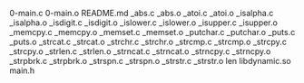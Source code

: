0-main.c
0-main.o
README.md
_abs.c
_abs.o
_atoi.c
_atoi.o
_isalpha.c
_isalpha.o
_isdigit.c
_isdigit.o
_islower.c
_islower.o
_isupper.c
_isupper.o
_memcpy.c
_memcpy.o
_memset.c
_memset.o
_putchar.c
_putchar.o
_puts.c
_puts.o
_strcat.c
_strcat.o
_strchr.c
_strchr.o
_strcmp.c
_strcmp.o
_strcpy.c
_strcpy.o
_strlen.c
_strlen.o
_strncat.c
_strncat.o
_strncpy.c
_strncpy.o
_strpbrk.c
_strpbrk.o
_strspn.c
_strspn.o
_strstr.c
_strstr.o
len
libdynamic.so
main.h
